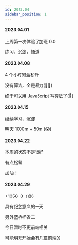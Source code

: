 ```yaml
---
id: 2023.04
sidebar_position: 1
---
```


#### 2023.04.01

上周第一次体验了加班 0.0

练习，沉淀，悟道

#### 2023.04.08

4 个小时的蓝桥杯

没有算法，全是暴力(🥬🥬)

终于可以用 JavaScript 写算法了(🌼)

#### 2023.04.15

继续学习，沉淀

明天 1000m + 50m (😱)

#### 2023.04.22

本周的状态不是很好

有点松懈

加油！

#### 2023.04.29

+1358 -3（😄）

具有纪念意义的一天

另外蓝桥杯省二

今日暂时不更前端相关

可能明天开始会有几篇前端的
